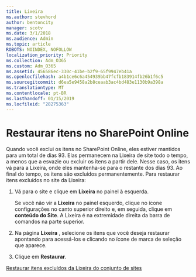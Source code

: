 ```yaml
---
title: Lixeira
ms.author: stevhord
author: bentoncity
manager: scotv
ms.date: 3/1/2018
ms.audience: Admin
ms.topic: article
ROBOTS: NOINDEX, NOFOLLOW
localization_priority: Priority
ms.collection: Adm_O365
ms.custom: Adm_O365
ms.assetid: 456586ec-330c-41be-b2f9-65f9947eb41a
ms.openlocfilehash: a4b1ce6c6a454939bb47fcfb183914fb26b1f6c5
ms.sourcegitcommit: d6ea5e9458a2b8ceaab3ac4bd483e1130b9a398a
ms.translationtype: MT
ms.contentlocale: pt-BR
ms.lasthandoff: 01/15/2019
ms.locfileid: "28275363"
---
```

# <a name="restore-items-in-sharepoint-online"></a>Restaurar itens no SharePoint Online

Quando você exclui os itens no SharePoint Online, eles estiver mantidos para um total de dias 93. Elas permanecem na Lixeira de site todo o tempo, a menos que a esvazie ou excluir os itens a partir dele. Nesse caso, os itens vá para a Lixeira, onde eles mantenha-se para o restante dos dias 93. Ao final do tempo, os itens são excluídos permanentemente. Para restaurar itens excluídos no site da Lixeira:
  
1. Vá para o site e clique em **Lixeira** no painel à esquerda. 
    
    Se você não vir a **Lixeira** no painel esquerdo, clique no ícone configurações no canto superior direito e, em seguida, clique em **conteúdo do Site**. A Lixeira é na extremidade direita da barra de comandos na parte superior.
    
2. Na página **Lixeira** , selecione os itens que você deseja restaurar apontando para acessá-los e clicando no ícone de marca de seleção que aparece. 
    
3. Clique em **Restaurar**.
    
[Restaurar itens excluídos da Lixeira do conjunto de sites](https://go.microsoft.com/fwlink/?linkid=866439)
  

